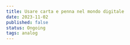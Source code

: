 ```yaml
---
title: Usare carta e penna nel mondo digitale
date: 2023-11-02
published: false
status: Ongoing
tags: analog 
---
```


